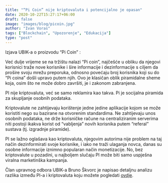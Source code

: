 ```yaml
---
title: "“Pi Coin” nije kriptovaluta i potencijalno je opasan"
date: 2020-10-22T15:27:17+06:00
draft: false
image: "images/blog/picoin.jpg"
author: "Ivan Voras"
tags: ["Blockchain", "Upozorenje", "Edukacija"]
type: "post"
---
```


Izjava UBIK-a o proizvodu “Pi Coin” :

Već dulje vrijeme se na tržištu nalazi “Pi coin”, najčešće u obliku da njegovi korisnici traže nove korisnike i šire informacije i dezinformacije s ciljem da prošire svoju mrežu preporuka, odnosno povećaju broj korisnika koji su do “Pi coina” došli upravo putem njih. Ovo je klasičan oblik piramidalne sheme koja, osim što ne može dobro završiti, je i zakonom zabranjena.

PI nije kriptovaluta, već se samo reklamira kao takva. Pi je socijalna piramida za skupljanje osobnih podataka.

Kriptovalute ne zahtijevaju korištenje jedne jedine aplikacije kojom se može koristiti nego su bazirane na otvorenim standardima. Ne zahtijevaju unos osobnih podataka, ne drže korisničke račune na centraliziranim serverima niti postoji ikakva korist od “vabljenja” novih korisnika putem “referal” sustava (tj. izgradnje piramide).

PI se lažno oglašava kao kriptovaluta, njegovim autorima nije problem na taj način dezinformirati svoje korisnike, i iako ne traži ulaganja novca, danas su osobne informacije iznimno popularan način monetizacije. No, bez kriptovalute u pozadini, u najboljem slučaju PI može biti samo uspješna viralna marketinška kampanja.

Član upravnog odbora UBIK-a Bruno Škvorc je napisao detaljnu analizu razlika između PI-a i kriptovaluta koju možete pogledati [ovdje](https://hackmd.io/LZZth3arQda-CUM7CFaBKA?view).
